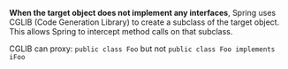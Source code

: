 **When the target object does not implement any interfaces**, Spring uses CGLIB (Code Generation Library) to create a subclass of the target object. This allows Spring to intercept method calls on that subclass.

CGLIB can proxy: `public class Foo` but not `public class Foo implements iFoo`